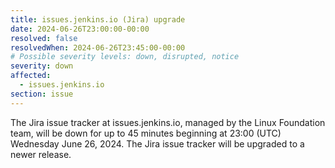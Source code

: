 ```yaml
---
title: issues.jenkins.io (Jira) upgrade
date: 2024-06-26T23:00:00-00:00
resolved: false
resolvedWhen: 2024-06-26T23:45:00-00:00
# Possible severity levels: down, disrupted, notice
severity: down
affected:
  - issues.jenkins.io
section: issue
---
```

The Jira issue tracker at issues.jenkins.io, managed by the Linux Foundation team, will be down for up to 45 minutes beginning at 23:00 (UTC) Wednesday June 26, 2024.
The Jira issue tracker will be upgraded to a newer release.
